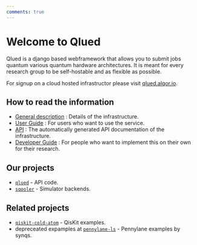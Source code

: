 ```yaml
---
comments: true
---
```


# Welcome to Qlued

Qlued is a django based webframework that allows you to submit jobs quantum various quantum hardware architectures. It is meant for every research group to be self-hostable and as flexible as possible.

For signup on a cloud hosted infrastructor please visit [qlued.alqor.io](https://qlued.alqor.io/).

## How to read the information

* [General description](guides/gen_guide.md) : Details of the infrastructure.
* [User Guide](guides/user_guide.md) : For users who want to use the service.
* [API](https://qlued.alqor.io/api/v1/docs) : The automatically generated API documentation of the infrastructure.
* [Developer Guide](guides/dev_guide.md) : For people who want to implement this on their own for their research.


## Our projects
* [``qlued``](https://github.com/alqor-ug/qlued) - API code.
* [``sqooler``](https://github.com/alqor-ug/sqooler) - Simulator backends.

## Related projects

* [``qiskit-cold-atom``](https://github.com/Qiskit-Extensions/qiskit-cold-atom) - QisKit examples.
* depreceated expamples at [``pennylane-ls``](https://github.com/synqs/pennylane-ls) - Pennylane examples by synqs.
